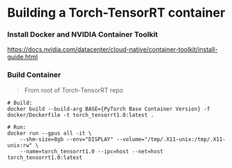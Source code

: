 # Building a Torch-TensorRT container

### Install Docker and NVIDIA Container Toolkit

https://docs.nvidia.com/datacenter/cloud-native/container-toolkit/install-guide.html

### Build Container

> From root of Torch-TensorRT repo

```
# Build:
docker build --build-arg BASE={PyTorch Base Container Version} -f docker/Dockerfile -t torch_tensorrt1.0:latest .

# Run:
docker run --gpus all -it \
	--shm-size=8gb --env="DISPLAY" --volume="/tmp/.X11-unix:/tmp/.X11-unix:rw" \
	--name=torch_tensorrt1.0 --ipc=host --net=host torch_tensorrt1.0:latest
```
